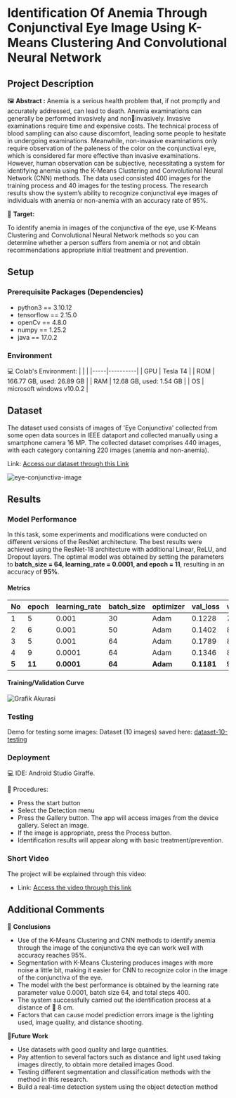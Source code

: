 # Identification Of Anemia Through Conjunctival Eye Image Using K-Means Clustering And Convolutional Neural Network

## Project Description
🖼️ **Abstract :**
Anemia is a serious health problem that, if not promptly and accurately addressed, can lead to death. Anemia examinations can generally be performed invasively and noninvasively. Invasive examinations require time and expensive costs. The technical process of blood sampling can also cause discomfort, leading some people to hesitate in undergoing examinations. Meanwhile, non-invasive examinations only require observation of the paleness of the color on the conjunctival eye, which is considered far more effective than invasive examinations. However, human observation can be subjective, necessitating a system for identifying anemia using the K-Means Clustering and Convolutional Neural Network (CNN) methods. The data used consisted 400 images for the training process and 40 images for the testing process. The research results show the system’s ability to recognize conjunctival eye images of individuals with 
anemia or non-anemia with an accuracy rate of 95%. 

🎯 **Target:** 

To identify anemia in images of the conjunctiva of the eye, use K-Means Clustering and Convolutional Neural Network methods so you can determine whether a person suffers from anemia or not and obtain recommendations appropriate initial treatment and prevention.

## Setup
### Prerequisite Packages (Dependencies)
- python3 == 3.10.12
- tensorflow == 2.15.0
- openCv == 4.8.0
- numpy == 1.25.2
- java == 17.0.2 

### Environment
💻 Colab's Environment:
| | |
|-----|----------|
| GPU | Tesla T4 |
| ROM | 166.77 GB, used: 26.89 GB |
| RAM | 12.68 GB, used: 1.54 GB |
| OS  | microsoft windows v10.0.2 |

## Dataset
The dataset used consists of images of 'Eye Conjunctiva' collected from some open data sources in IEEE dataport and collected manually using a smartphone camera 16 MP.
The collected dataset comprises 440 images, with each category containing 220 images (anemia and non-anemia).

Link: [Access our dataset through this Link](https://drive.google.com/file/d/1sd9dwEWfE8jRI3J0gN42MJSQZNiN7qOx/view?usp=sharing)

![eye-conjunctiva-image](https://github.com/putrinahampun/FinalProject-S1-Information-Technology-USU/assets/72849694/1e180e97-c720-4d4d-89fe-e17302438dd2)

## Results
### Model Performance
In this task, some experiments and modifications were conducted on different versions of the ResNet architecture. The best results were achieved using the ResNet-18 architecture with additional Linear, ReLU, and Dropout layers. The optimal model was obtained by setting the parameters to **batch_size = 64, learning_rate = 0.0001, and epoch = 11**, resulting in an accuracy of **95%**.

#### Metrics

| No | epoch | learning_rate | batch_size | optimizer | val_loss | val_precision | val_recall |
| --- | --- | --- | --- | --- | --- | --- | --- | 
| 1 | 5 |  0.001 | 30 | Adam | 0.1228 | 79.07% | 70.75% | 
| 2 | 6 | 0.001 | 50 | Adam | 0.1402 | 84.94% | 81.25% |
| 3 | 5 | 0.001 | 64 | Adam | 0.1789 | 84.04% | 79.75% | 
| 4 | 9 | 0.0001 | 64 | Adam | 0.1346 | 84.94% | 81.25% |  
| **5** | **11** | **0.0001** | **64** | **Adam** | **0.1181** | **93.76%** | **93.75%** |

#### Training/Validation Curve
![Grafik Akurasi](https://github.com/putrinahampun/FinalProject-S1-Information-Technology-USU/assets/72849694/4422f520-3bf9-4a65-85ea-5943c70baab6)

### Testing
Demo for testing some images:
Dataset (10 images) saved here: [dataset-10-testing](https://drive.google.com/file/d/1jqGAVXK1gayFifoxC4wGGYPO9XWY4zvO/view?usp=drive_link)

### Deployment
💻 IDE: Android Studio Giraffe.

📔 Procedures:
- Press the start button
- Select the Detection menu
- Press the Gallery button. The app will access images from the device gallery. Select an image. 
- If the image is appropriate, press the Process button. 
- Identification results will appear along with basic treatment/prevention.

### Short Video
The project will be explained through this video:
- Link: [Access the video through this link](https://drive.google.com/file/d/1hdQarPaGUalMKRDCy-Mwc5Q_1b7sBHik/view?usp=drive_link)

## Additional Comments
📌 **Conclusions** 
- Use of the K-Means Clustering and CNN methods to identify anemia 
through the image of the conjunctiva the eye can work well with accuracy 
reaches 95%. 
- Segmentation with K-Means Clustering produces images with more noise 
a little bit, making it easier for CNN to recognize 
color in the image of the conjunctiva of the eye. 
- The model with the best performance is obtained by the learning rate parameter value 
0.0001, batch size 64, and total steps 400. 
- The system successfully carried out the identification process at a distance of  8 cm. 
- Factors that can cause model prediction errors 
image is the lighting used, image quality, and distance 
shooting.

📑**Future Work** 
- Use datasets with good quality and large quantities.
- Pay attention to several factors such as distance and light used 
taking images directly, to obtain more detailed images 
Good. 
- Testing different segmentation and classification methods 
with the method in this research. 
- Build a real-time detection system using the object detection method
